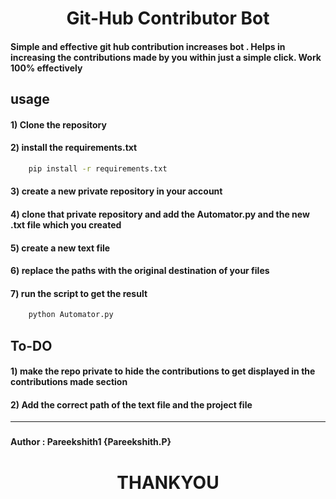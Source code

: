 # <center>Git-Hub Contributor Bot </center>

#### Simple and effective git hub contribution increases bot . Helps in increasing the contributions made by you within just a simple click. <b>Work 100% effectively</b>

## usage

#### 1) Clone the repository

#### 2) install the requirements.txt

```bash
    pip install -r requirements.txt
```

#### 3) create a new private repository in your account

#### 4) clone that private repository and add the <b>Automator.py</b> and the new <b>.txt</b> file which you created

#### 5) create a new text file

#### 6) replace the paths with the original destination of your files

#### 7) run the script to get the result

```bash
    python Automator.py
```

## To-DO

#### 1) make the repo private to hide the contributions to get displayed in the contributions made section

#### 2) Add the correct path of the text file and the project file

---

###

#### Author : Pareekshith1 {Pareekshith.P}

# <center>THANKYOU</center>
